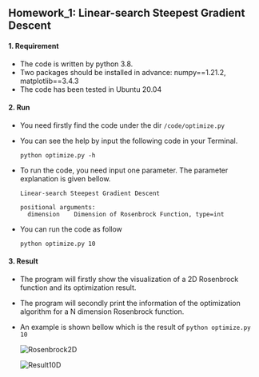 ## Homework_1: Linear-search Steepest Gradient Descent

#### 1. Requirement

* The code is written by python 3.8.
* Two packages should be installed in advance:   numpy==1.21.2, matplotlib==3.4.3
* The code has been tested in Ubuntu 20.04

#### 2. Run

* You need firstly find the code under the dir `/code/optimize.py`

* You can see the help by input the following code in your Terminal.

   ~~~shell
   python optimize.py -h
   ~~~

* To run the code, you need input one parameter. The parameter explanation is given bellow.

  ~~~shell
  Linear-search Steepest Gradient Descent
  
  positional arguments:
    dimension    Dimension of Rosenbrock Function, type=int
  ~~~
  
* You can run the code as follow

  ~~~shell
  python optimize.py 10
  ~~~

#### 3. Result

* The program will firstly show the visualization of a 2D Rosenbrock function and its optimization result.

* The program will secondly print the information of the optimization algorithm for a N dimension Rosenbrock function.

* An example is shown bellow which is the result of `python optimize.py 10`

  ![Rosenbrock2D](/run/user/1000/doc/fe6633fa/Rosenbrock2D.png)

   ![Result10D](/run/user/1000/doc/1b21334a/Result10D.png)
